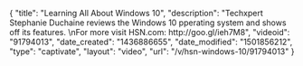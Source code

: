 {
    "title": "Learning All About Windows 10",
    "description": "Techxpert Stephanie Duchaine reviews the Windows 10 pperating system and shows off its features. \nFor more visit HSN.com: http:\/\/goo.gl\/ieh7M8",
    "videoid": "91794013",
    "date_created": "1436886655",
    "date_modified": "1501856212",
    "type": "captivate",
    "layout": "video",
    "url": "\/v\/hsn-windows-10\/91794013"
}